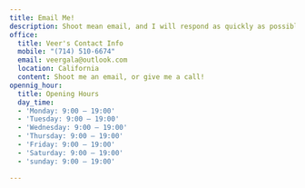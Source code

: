 ```yaml
---
title: Email Me!
description: Shoot mean email, and I will respond as quickly as possible!
office:
  title: Veer's Contact Info
  mobile: "(714) 510-6674"
  email: veergala@outlook.com
  location: California
  content: Shoot me an email, or give me a call!
opennig_hour:
  title: Opening Hours
  day_time:
  - 'Monday: 9:00 – 19:00'
  - 'Tuesday: 9:00 – 19:00'
  - 'Wednesday: 9:00 – 19:00'
  - 'Thursday: 9:00 – 19:00'
  - 'Friday: 9:00 – 19:00'
  - 'Saturday: 9:00 – 19:00'
  - 'sunday: 9:00 – 19:00'

---
```

